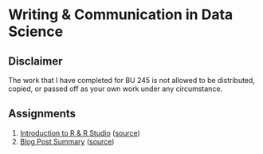 # Writing & Communication in Data Science

## Disclaimer

The work that I have completed for BU 245 is not allowed to be distributed,
copied, or passed off as your own work under any circumstance.

## Assignments

1. [Introduction to R & R Studio](https://ajchili.github.io/coursework/bu_245/assignment_1.html) ([source](https://github.com/ajchili/coursework/blob/master/bu_245/assignment_1.Rmd))
2. [Blog Post Summary](https://ajchili.github.io/coursework/bu_245/assignment_2.html) ([source](https://github.com/ajchili/coursework/blob/master/bu_245/assignment_2.Rmd))